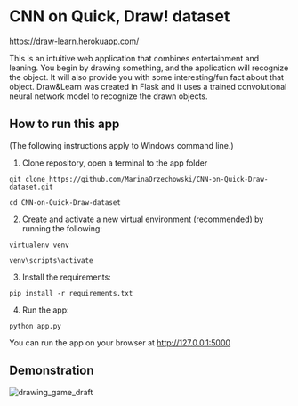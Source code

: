 # CNN on Quick, Draw! dataset

https://draw-learn.herokuapp.com/

This is an intuitive web application that combines entertainment and leaning. You begin by drawing something, and the application will recognize the object. It will also provide you with some interesting/fun fact about that object.
Draw&Learn was created in Flask and it uses a trained convolutional neural network model to recognize the drawn objects. 

## How to run this app
(The following instructions apply to Windows command line.)

1. Clone repository, open a terminal to the app folder

`git clone https://github.com/MarinaOrzechowski/CNN-on-Quick-Draw-dataset.git`

`cd CNN-on-Quick-Draw-dataset`

2. Create and activate a new virtual environment (recommended) by running the following:

`virtualenv venv`

`venv\scripts\activate`

3. Install the requirements:

`pip install -r requirements.txt`

4. Run the app:

`python app.py`

You can run the app on your browser at http://127.0.0.1:5000

## Demonstration
![drawing_game_draft](https://user-images.githubusercontent.com/43459295/81029549-6835af80-8e53-11ea-80b9-4c59a722fdae.gif)
